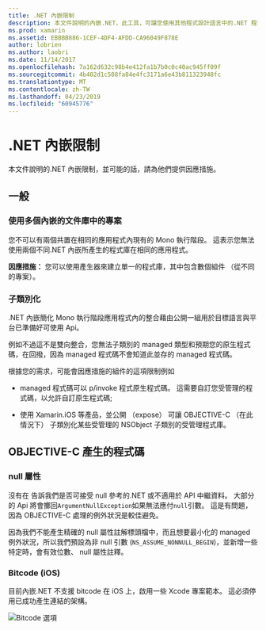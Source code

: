```yaml
---
title: .NET 內嵌限制
description: 本文件說明的內嵌.NET，此工具，可讓您使用其他程式設計語言中的.NET 程式碼的限制。
ms.prod: xamarin
ms.assetid: EBBBB886-1CEF-4DF4-AFDD-CA96049F878E
author: lobrien
ms.author: laobri
ms.date: 11/14/2017
ms.openlocfilehash: 7a162d632c98b4e412fa1b7b0c0c40ac945ff09f
ms.sourcegitcommit: 4b402d1c508fa84e4fc3171a6e43b811323948fc
ms.translationtype: MT
ms.contentlocale: zh-TW
ms.lasthandoff: 04/23/2019
ms.locfileid: "60945776"
---
```

# <a name="net-embedding-limitations"></a>.NET 內嵌限制

本文件說明的.NET 內嵌限制，並可能的話，請為他們提供因應措施。

## <a name="general"></a>一般

### <a name="use-more-than-one-embedded-library-in-a-project"></a>使用多個內嵌的文件庫中的專案

您不可以有兩個共置在相同的應用程式內現有的 Mono 執行階段。 這表示您無法使用兩個不同.NET 內嵌所產生的程式庫在相同的應用程式。

**因應措施：** 您可以使用產生器來建立單一的程式庫，其中包含數個組件 （從不同的專案）。

### <a name="subclassing"></a>子類別化

.NET 內嵌簡化 Mono 執行階段應用程式內的整合藉由公開一組用於目標語言與平台已準備好可使用 Api。

例如不過這不是雙向整合，您無法子類別的 managed 類型和預期您的原生程式碼，在回撥，因為 managed 程式碼不會知道此並存的 managed 程式碼。

根據您的需求，可能會因應措施的組件的這項限制例如

* managed 程式碼可以 p/invoke 程式原生程式碼。 這需要自訂您受管理的程式碼，以允許自訂原生程式碼;

* 使用 Xamarin.iOS 等產品，並公開 （expose） 可讓 OBJECTIVE-C （在此情況下） 子類別化某些受管理的 NSObject 子類別的受管理程式庫。

## <a name="objective-c-generated-code"></a>OBJECTIVE-C 產生的程式碼

### <a name="nullability"></a>null 屬性

沒有在 告訴我們是否可接受 null 參考的.NET 或不適用於 API 中繼資料。 大部分的 Api 將會擲回`ArgumentNullException`如果無法應付`null`引數。 這是有問題，因為 OBJECTIVE-C 處理的例外狀況是較佳避免。

因為我們不能產生精確的 null 屬性註解標頭檔中，而且想要最小化的 managed 例外狀況，所以我們預設為非 null 引數 (`NS_ASSUME_NONNULL_BEGIN`)，並新增一些特定時，會有效位數、 null 屬性註釋。

### <a name="bitcode-ios"></a>Bitcode (iOS)

目前內嵌.NET 不支援 bitcode 在 iOS 上，啟用一些 Xcode 專案範本。 這必須停用已成功產生連結的架構。

![Bitcode 選項](images/ios-bitcode-option.png)
